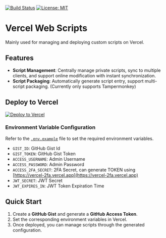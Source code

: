 [![Build Status](https://github.com/DavidKk/vercel-web-scripts/actions/workflows/coverage.workflow.yml/badge.svg)](https://github.com/DavidKk/vercel-web-scripts/actions/workflows/coverage.workflow.yml) [![License: MIT](https://img.shields.io/badge/License-MIT-yellow.svg)](https://opensource.org/licenses/MIT)

# Vercel Web Scripts

Mainly used for managing and deploying custom scripts on Vercel.

## Features

- **Script Management**: Centrally manage private scripts, sync to multiple clients, and support online modification with instant synchronization.
- **Script Packaging**: Automatically generate script entry, support multi-script packaging. (Currently only supports Tampermonkey)

## Deploy to Vercel

[![Deploy to Vercel](https://vercel.com/button)](https://vercel.com/new/clone?repository-url=https%3A%2F%2Fgithub.com%2FDavidKk%2Fvercel-web-scripts)

### Environment Variable Configuration

Refer to the [`.env.example`](./.env.example) file to set the required environment variables.

- `GIST_ID`: GitHub Gist Id
- `GIST_TOKEN`: GitHub Gist Token
- `ACCESS_USERNAME`: Admin Username
- `ACCESS_PASSWORD`: Admin Password
- `ACCESS_2FA_SECRET`: 2FA Secret, can generate TOKEN using [https://vercel-2fa.vercel.app](https://vercel-2fa.vercel.app)
- `JWT_SECRET`: JWT Secret
- `JWT_EXPIRES_IN`: JWT Token Expiration Time

## Quick Start

1. Create a **GitHub Gist** and generate a **GitHub Access Token**.
2. Set the corresponding environment variables in Vercel.
3. Once deployed, you can manage scripts through the generated configuration.
